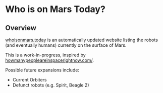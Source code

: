# Who is on Mars Today?

## Overview
[whoisonmars.today](https://whoisonmars.today) is an automatically updated website listing the robots (and eventually humans) currently on the surface of Mars.

This is a work-in-progress, inspired by [howmanypeopleareinspacerightnow.com/](https://www.howmanypeopleareinspacerightnow.com/).

Possible future expansions include:
+ Current Orbiters
+ Defunct robots (e.g. Spirit, Beagle 2)